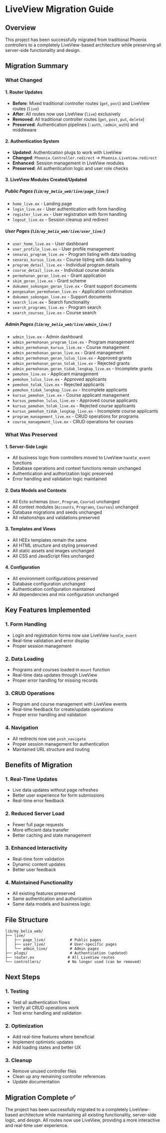 # LiveView Migration Guide

## Overview
This project has been successfully migrated from traditional Phoenix controllers to a completely LiveView-based architecture while preserving all server-side functionality and design.

## Migration Summary

### What Changed

#### 1. **Router Updates**
- **Before**: Mixed traditional controller routes (`get`, `post`) and LiveView routes (`live`)
- **After**: All routes now use LiveView (`live`) exclusively
- **Removed**: All traditional controller routes (`get`, `post`, `put`, `delete`)
- **Preserved**: Authentication pipelines (`:auth`, `:admin_auth`) and middleware

#### 2. **Authentication System**
- **Updated**: Authentication plugs to work with LiveView
- **Changed**: `Phoenix.Controller.redirect` → `Phoenix.LiveView.redirect`
- **Enhanced**: Session management in LiveView modules
- **Preserved**: All authentication logic and user role checks

#### 3. **LiveView Modules Created/Updated**

##### Public Pages (`lib/my_belia_web/live/page_live/`)
- `home_live.ex` - Landing page
- `login_live.ex` - User authentication with form handling
- `register_live.ex` - User registration with form handling
- `logout_live.ex` - Session cleanup and redirect

##### User Pages (`lib/my_belia_web/live/user_live/`)
- `user_home_live.ex` - User dashboard
- `user_profile_live.ex` - User profile management
- `senarai_program_live.ex` - Program listing with data loading
- `senarai_kursus_live.ex` - Course listing with data loading
- `program_detail_live.ex` - Individual program details
- `course_detail_live.ex` - Individual course details
- `permohonan_geran_live.ex` - Grant application
- `skim_geran_live.ex` - Grant scheme
- `dokumen_sokongan_geran_live.ex` - Grant support documents
- `pengesahan_permohonan_live.ex` - Application confirmation
- `dokumen_sokongan_live.ex` - Support documents
- `search_live.ex` - Search functionality
- `search_programs_live.ex` - Program search
- `search_courses_live.ex` - Course search

##### Admin Pages (`lib/my_belia_web/live/admin_live/`)
- `admin_live.ex` - Admin dashboard
- `admin_permohonan_program_live.ex` - Program management
- `admin_permohonan_kursus_live.ex` - Course management
- `admin_permohonan_geran_live.ex` - Grant management
- `admin_permohonan_geran_lulus_live.ex` - Approved grants
- `admin_permohonan_geran_tolak_live.ex` - Rejected grants
- `admin_permohonan_geran_tidak_lengkap_live.ex` - Incomplete grants
- `pemohon_live.ex` - Applicant management
- `pemohon_lulus_live.ex` - Approved applicants
- `pemohon_tolak_live.ex` - Rejected applicants
- `pemohon_tidak_lengkap_live.ex` - Incomplete applicants
- `kursus_pemohon_live.ex` - Course applicant management
- `kursus_pemohon_lulus_live.ex` - Approved course applicants
- `kursus_pemohon_tolak_live.ex` - Rejected course applicants
- `kursus_pemohon_tidak_lengkap_live.ex` - Incomplete course applicants
- `program_management_live.ex` - CRUD operations for programs
- `course_management_live.ex` - CRUD operations for courses

### What Was Preserved

#### 1. **Server-Side Logic**
- All business logic from controllers moved to LiveView `handle_event` functions
- Database operations and context functions remain unchanged
- Authentication and authorization logic preserved
- Error handling and validation logic maintained

#### 2. **Data Models and Contexts**
- All Ecto schemas (`User`, `Program`, `Course`) unchanged
- All context modules (`Accounts`, `Programs`, `Courses`) unchanged
- Database migrations and seeds unchanged
- All relationships and validations preserved

#### 3. **Templates and Views**
- All HEEx templates remain the same
- All HTML structure and styling preserved
- All static assets and images unchanged
- All CSS and JavaScript files unchanged

#### 4. **Configuration**
- All environment configurations preserved
- Database configuration unchanged
- Authentication configuration maintained
- All dependencies and mix configuration unchanged

## Key Features Implemented

### 1. **Form Handling**
- Login and registration forms now use LiveView `handle_event`
- Real-time validation and error display
- Proper session management

### 2. **Data Loading**
- Programs and courses loaded in `mount` function
- Real-time data updates through LiveView
- Proper error handling for missing records

### 3. **CRUD Operations**
- Program and course management with LiveView events
- Real-time feedback for create/update operations
- Proper error handling and validation

### 4. **Navigation**
- All redirects now use `push_navigate`
- Proper session management for authentication
- Maintained URL structure and routing

## Benefits of Migration

### 1. **Real-Time Updates**
- Live data updates without page refreshes
- Better user experience for form submissions
- Real-time error feedback

### 2. **Reduced Server Load**
- Fewer full page requests
- More efficient data transfer
- Better caching and state management

### 3. **Enhanced Interactivity**
- Real-time form validation
- Dynamic content updates
- Better user feedback

### 4. **Maintained Functionality**
- All existing features preserved
- Same authentication and authorization
- Same data models and business logic

## File Structure

```
lib/my_belia_web/
├── live/
│   ├── page_live/           # Public pages
│   ├── user_live/           # User-specific pages
│   └── admin_live/          # Admin pages
├── plugs/                   # Authentication (updated)
├── router.ex               # All LiveView routes
└── controllers/            # No longer used (can be removed)
```

## Next Steps

### 1. **Testing**
- Test all authentication flows
- Verify all CRUD operations work
- Test error handling and validation

### 2. **Optimization**
- Add real-time features where beneficial
- Implement optimistic updates
- Add loading states and better UX

### 3. **Cleanup**
- Remove unused controller files
- Clean up any remaining controller references
- Update documentation

## Migration Complete ✅

The project has been successfully migrated to a completely LiveView-based architecture while maintaining all existing functionality, server-side logic, and design. All routes now use LiveView, providing a more interactive and real-time user experience. 